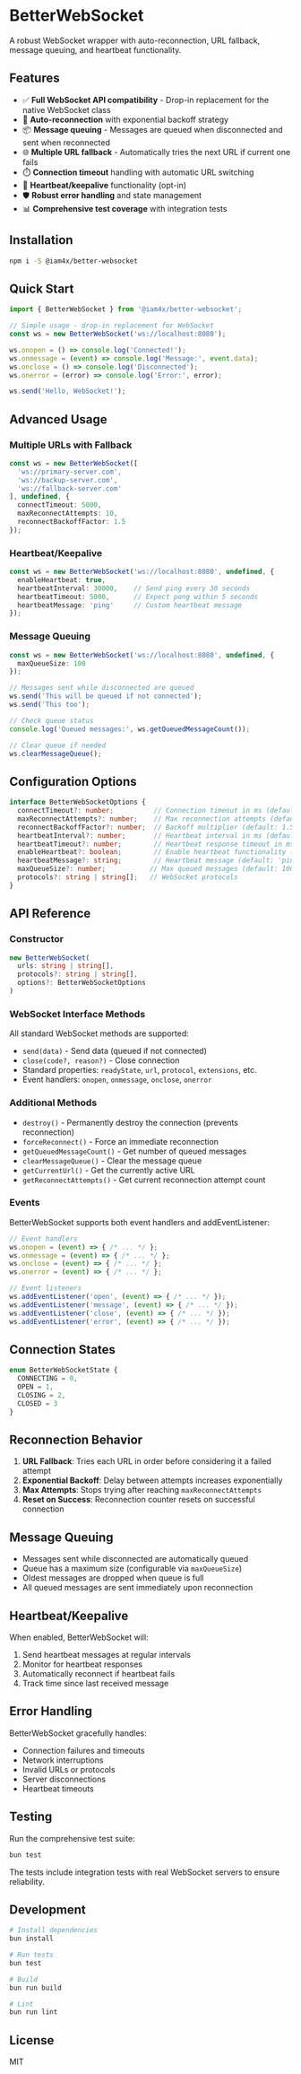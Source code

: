 # BetterWebSocket

A robust WebSocket wrapper with auto-reconnection, URL fallback, message queuing, and heartbeat functionality.

## Features

- ✅ **Full WebSocket API compatibility** - Drop-in replacement for the native WebSocket class
- 🔄 **Auto-reconnection** with exponential backoff strategy
- 📦 **Message queuing** - Messages are queued when disconnected and sent when reconnected
- 🌐 **Multiple URL fallback** - Automatically tries the next URL if current one fails
- ⏱️ **Connection timeout** handling with automatic URL switching
- 💓 **Heartbeat/keepalive** functionality (opt-in)
- 🛡️ **Robust error handling** and state management
- 📊 **Comprehensive test coverage** with integration tests

## Installation

```bash
npm i -S @iam4x/better-websocket
```

## Quick Start

```typescript
import { BetterWebSocket } from '@iam4x/better-websocket';

// Simple usage - drop-in replacement for WebSocket
const ws = new BetterWebSocket('ws://localhost:8080');

ws.onopen = () => console.log('Connected!');
ws.onmessage = (event) => console.log('Message:', event.data);
ws.onclose = () => console.log('Disconnected');
ws.onerror = (error) => console.log('Error:', error);

ws.send('Hello, WebSocket!');
```

## Advanced Usage

### Multiple URLs with Fallback

```typescript
const ws = new BetterWebSocket([
  'ws://primary-server.com',
  'ws://backup-server.com',
  'ws://fallback-server.com'
], undefined, {
  connectTimeout: 5000,
  maxReconnectAttempts: 10,
  reconnectBackoffFactor: 1.5
});
```

### Heartbeat/Keepalive

```typescript
const ws = new BetterWebSocket('ws://localhost:8080', undefined, {
  enableHeartbeat: true,
  heartbeatInterval: 30000,    // Send ping every 30 seconds
  heartbeatTimeout: 5000,      // Expect pong within 5 seconds
  heartbeatMessage: 'ping'     // Custom heartbeat message
});
```

### Message Queuing

```typescript
const ws = new BetterWebSocket('ws://localhost:8080', undefined, {
  maxQueueSize: 100
});

// Messages sent while disconnected are queued
ws.send('This will be queued if not connected');
ws.send('This too');

// Check queue status
console.log('Queued messages:', ws.getQueuedMessageCount());

// Clear queue if needed
ws.clearMessageQueue();
```

## Configuration Options

```typescript
interface BetterWebSocketOptions {
  connectTimeout?: number;          // Connection timeout in ms (default: 10000)
  maxReconnectAttempts?: number;    // Max reconnection attempts (default: 5)
  reconnectBackoffFactor?: number;  // Backoff multiplier (default: 1.5)
  heartbeatInterval?: number;       // Heartbeat interval in ms (default: 30000)
  heartbeatTimeout?: number;        // Heartbeat response timeout in ms (default: 5000)
  enableHeartbeat?: boolean;        // Enable heartbeat functionality (default: false)
  heartbeatMessage?: string;        // Heartbeat message (default: 'ping')
  maxQueueSize?: number;           // Max queued messages (default: 100)
  protocols?: string | string[];   // WebSocket protocols
}
```

## API Reference

### Constructor

```typescript
new BetterWebSocket(
  urls: string | string[],
  protocols?: string | string[],
  options?: BetterWebSocketOptions
)
```

### WebSocket Interface Methods

All standard WebSocket methods are supported:

- `send(data)` - Send data (queued if not connected)
- `close(code?, reason?)` - Close connection
- Standard properties: `readyState`, `url`, `protocol`, `extensions`, etc.
- Event handlers: `onopen`, `onmessage`, `onclose`, `onerror`

### Additional Methods

- `destroy()` - Permanently destroy the connection (prevents reconnection)
- `forceReconnect()` - Force an immediate reconnection
- `getQueuedMessageCount()` - Get number of queued messages
- `clearMessageQueue()` - Clear the message queue
- `getCurrentUrl()` - Get the currently active URL
- `getReconnectAttempts()` - Get current reconnection attempt count

### Events

BetterWebSocket supports both event handlers and addEventListener:

```typescript
// Event handlers
ws.onopen = (event) => { /* ... */ };
ws.onmessage = (event) => { /* ... */ };
ws.onclose = (event) => { /* ... */ };
ws.onerror = (event) => { /* ... */ };

// Event listeners
ws.addEventListener('open', (event) => { /* ... */ });
ws.addEventListener('message', (event) => { /* ... */ });
ws.addEventListener('close', (event) => { /* ... */ });
ws.addEventListener('error', (event) => { /* ... */ });
```

## Connection States

```typescript
enum BetterWebSocketState {
  CONNECTING = 0,
  OPEN = 1,
  CLOSING = 2,
  CLOSED = 3
}
```

## Reconnection Behavior

1. **URL Fallback**: Tries each URL in order before considering it a failed attempt
2. **Exponential Backoff**: Delay between attempts increases exponentially
3. **Max Attempts**: Stops trying after reaching `maxReconnectAttempts`
4. **Reset on Success**: Reconnection counter resets on successful connection

## Message Queuing

- Messages sent while disconnected are automatically queued
- Queue has a maximum size (configurable via `maxQueueSize`)
- Oldest messages are dropped when queue is full
- All queued messages are sent immediately upon reconnection

## Heartbeat/Keepalive

When enabled, BetterWebSocket will:

1. Send heartbeat messages at regular intervals
2. Monitor for heartbeat responses
3. Automatically reconnect if heartbeat fails
4. Track time since last received message

## Error Handling

BetterWebSocket gracefully handles:

- Connection failures and timeouts
- Network interruptions
- Invalid URLs or protocols
- Server disconnections
- Heartbeat timeouts

## Testing

Run the comprehensive test suite:

```bash
bun test
```

The tests include integration tests with real WebSocket servers to ensure reliability.

## Development

```bash
# Install dependencies
bun install

# Run tests
bun test

# Build
bun run build

# Lint
bun run lint
```

## License

MIT
